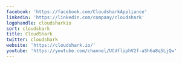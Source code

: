 ```yaml
---
facebook: 'https://facebook.com/CloudsharkAppliance'
linkedin: 'https://linkedin.com/company/cloudshark'
logohandle: cloudsharkio
sort: cloudshark
title: CloudShark
twitter: cloudshark
website: 'https://cloudshark.io/'
youtube: 'https://youtube.com/channel/UCdfliphV2f-aSh6a8q5LjQw'
---
```

